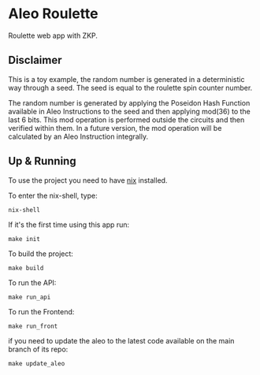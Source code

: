 # Aleo Roulette

Roulette web app with ZKP.

## Disclaimer

This is a toy example, the random number is generated in a deterministic way through a seed. The seed is equal to the roulette spin counter number. 

The random number is generated by applying the Poseidon Hash Function available in Aleo Instructions to the seed and then applying mod(36) to the last 6 bits. This mod operation is performed outside the circuits and then verified within them. In a future version, the mod operation will be calculated by an Aleo Instruction integrally.

## Up & Running

To use the project you need to have [nix](https://nix.dev/tutorials/install-nix) installed.

To enter the nix-shell, type:

`nix-shell`

If it's the first time using this app run:

`make init`

To build the project:

`make build`

To run the API:

`make run_api`

To run the Frontend:

`make run_front`

if you need to update the aleo to the latest code available on the main branch of its repo:

`make update_aleo`
